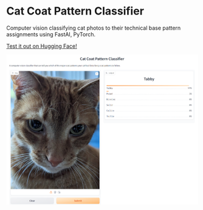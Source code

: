 # Cat Coat Pattern Classifier
Computer vision classifying cat photos to their technical base pattern assignments using FastAI, PyTorch.

[Test it out on Hugging Face!](https://huggingface.co/spaces/KathrynMercer/CatPatternClassifier)

![Here's my cat Henry!](https://github.com/KathrynMercer/Cat-Coat-Classifier/blob/main/Cat%20Pattern%20Classifier%20READ%20ME%20Example.png?raw=true)
